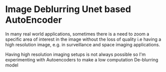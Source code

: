 # Image Deblurring Unet based AutoEncoder
In many real world applications, sometimes there is a need to zoom a specific area of 
interest in the image without the loss of quality i.e having a high resolution image, 
e.g. in surveillance and  space imaging applications.

Having high resolution imaging setups is not always possible so I'm experimenting with 
Autoencoders to make a low computation De-blurring model
